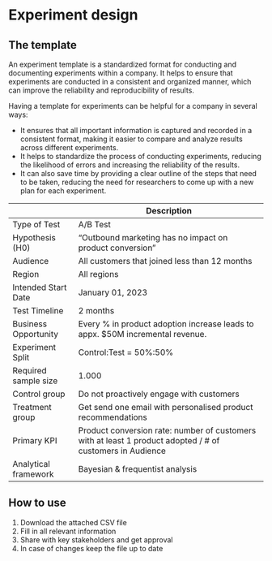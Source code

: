 # Experiment design

## The template
An experiment template is a standardized format for conducting and documenting experiments within a company. It helps to ensure that experiments are conducted in a consistent and organized manner, which can improve the reliability and reproducibility of results.

Having a template for experiments can be helpful for a company in several ways:

* It ensures that all important information is captured and recorded in a consistent format, making it easier to compare and analyze results across different experiments.
* It helps to standardize the process of conducting experiments, reducing the likelihood of errors and increasing the reliability of the results.
* It can also save time by providing a clear outline of the steps that need to be taken, reducing the need for researchers to come up with a new plan for each experiment.


|                       | Description |
| -------------         | ------------- |
| Type of Test          | A/B Test  |
| Hypothesis (H0)       | “Outbound marketing has no impact on product conversion”  |
| Audience              | All customers that joined less than 12 months  |
| Region                | All regions  |
| Intended Start Date   | January 01, 2023  |
| Test Timeline         | 2 months  |
| Business Opportunity  | Every % in product adoption increase leads to appx. $50M  incremental revenue. |
| Experiment Split      | Control:Test = 50%:50%   |
| Required sample size  | 1.000 |
| Control group         | Do not proactively engage with customers  |
| Treatment group       | Get send one email with personalised product recommendations  |
| Primary KPI           | Product conversion rate: number of customers with at least 1 product adopted / # of customers in Audience  |
| Analytical framework  | Bayesian & frequentist analysis  |

## How to use

1. Download the attached CSV file
2. Fill in all relevant information
3. Share with key stakeholders and get approval
4. In case of changes keep the file up to date



 






